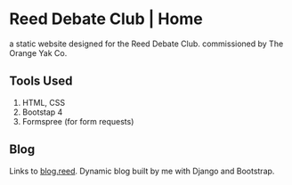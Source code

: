 # Reed Debate Club | Home
a static website designed for the Reed Debate Club. commissioned by The Orange Yak Co.

## Tools Used
1. HTML, CSS
2. Bootstap 4
3. Formspree (for form requests)

## Blog
Links to [blog.reed](https://blog..com). Dynamic blog built by me with Django and Bootstrap.
